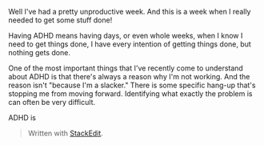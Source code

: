Well I've had a pretty unproductive week. And this is a week when I really needed to get some stuff done!

Having ADHD means having days, or even whole weeks, when I know I need to get things done, I have every intention of getting things done, but nothing gets done.

One of the most important things that I've recently come to understand about ADHD is that there's always a reason why I'm not working. And the reason isn't "because I'm a slacker." There is some specific hang-up that's stopping me from moving forward. Identifying what exactly the problem is can often be very difficult.

ADHD is


> Written with [StackEdit](https://stackedit.io/).
<!--stackedit_data:
eyJoaXN0b3J5IjpbLTEyOTg1MDIwMTYsMjExNzA2OTkyNywtMj
MxMzMzMDAyLDc0MTk2OTg3N119
-->